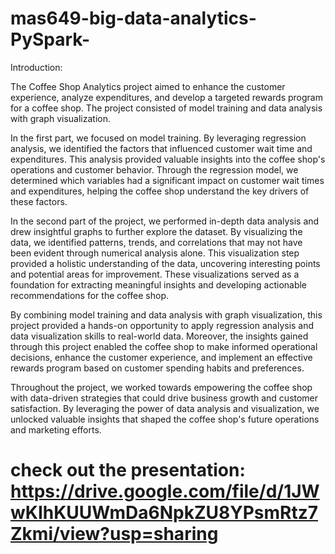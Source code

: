 # mas649-big-data-analytics-PySpark-

Introduction:

The Coffee Shop Analytics project aimed to enhance the customer experience, analyze expenditures, and develop a targeted rewards program for a coffee shop. The project consisted of model training and data analysis with graph visualization.

In the first part, we focused on model training. By leveraging regression analysis, we identified the factors that influenced customer wait time and expenditures. This analysis provided valuable insights into the coffee shop's operations and customer behavior. Through the regression model, we determined which variables had a significant impact on customer wait times and expenditures, helping the coffee shop understand the key drivers of these factors.

In the second part of the project, we performed in-depth data analysis and drew insightful graphs to further explore the dataset. By visualizing the data, we identified patterns, trends, and correlations that may not have been evident through numerical analysis alone. This visualization step provided a holistic understanding of the data, uncovering interesting points and potential areas for improvement. These visualizations served as a foundation for extracting meaningful insights and developing actionable recommendations for the coffee shop.

By combining model training and data analysis with graph visualization, this project provided a hands-on opportunity to apply regression analysis and data visualization skills to real-world data. Moreover, the insights gained through this project enabled the coffee shop to make informed operational decisions, enhance the customer experience, and implement an effective rewards program based on customer spending habits and preferences.

Throughout the project, we worked towards empowering the coffee shop with data-driven strategies that could drive business growth and customer satisfaction. By leveraging the power of data analysis and visualization, we unlocked valuable insights that shaped the coffee shop's future operations and marketing efforts.

# check out the presentation: https://drive.google.com/file/d/1JWwKIhKUUWmDa6NpkZU8YPsmRtz7Zkmi/view?usp=sharing
